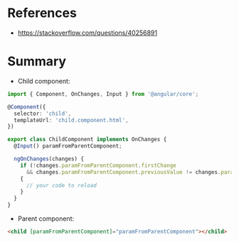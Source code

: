# References
- https://stackoverflow.com/questions/40256891

# Summary

- Child component:
```ts
import { Component, OnChanges, Input } from '@angular/core';

@Component({
  selector: 'child',
  templateUrl: 'child.component.html',
})

export class ChildComponent implements OnChanges {
  @Input() paramFromParentComponent;

  ngOnChanges(changes) {
    if (!changes.paramFromParentComponent.firstChange
      && changes.paramFromParentComponent.previousValue != changes.paramFromParentComponent.currentValue)
    {
      // your code to reload
    }
  }
}
```

- Parent component:
```html
<child [paramFromParentComponent]="paramFromParentComponent"></child>
```
